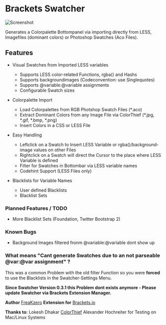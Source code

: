 # Brackets Swatcher

![Screenshot](https://raw2.github.com/FreaKzero/brackets-swatcher/master/readme.png)

Generates a Colorpalette Bottompanel via importing directly from LESS, Imagefiles (dominant colors) or Photoshop Swatches (Aco Files).

## Features

* Visual Swatches from Imported LESS variables
    * Supports LESS color-related Functions, rgba() and Hashs
    * Supports backgroundimages (Codeconvention: use Singlequotes)
    * Supports @variable:@variable assignments
    * Configurable Swatch sizes

* Colorpalette Import
    * Load Colorpalettes from RGB Photshop Swatch Files (*.aco)
    * Extract Dominant Colors from any Image File via ColorThief (*.jpg, *.gif, *.bmp, *.png)
    * Insert Colors in a CSS or LESS File
    
* Easy Handling
    * Leftclick on a Swatch to Insert LESS Variable or rgba()/background-image values on other Files
    * Rightclick on a Swatch will direct the Cursor to the place where LESS Variable is defined
    * Filter for Swatches in Bottombar via LESS variable names
    * Codehint Support (LESS Files only)
    
* Blacklists for Variable Names
    * User defined Blacklists
    * Blacklist Sets

### Planned Features / TODO
* More Blacklist Sets (Foundation, Twitter Bootstrap 2)

### Known Bugs
* Background Images filtered fronm @variable:@variable dont show up 

### What means "Cant generate Swatches due to an not parseable @var:@var assignment" ?
This was a common Problem with the old filter Function so you were **forced** to use the Blacklists in the Swatcher-Settings Menu.

**Since Swatcher Version 0.3.1 this Problem dont exists anymore - Please update Swatcher via Brackets Extension Manager.**

 **Author** [FreaKzero](https://github.com/freakzero)
 **Extension for** [Brackets.io](http://brackets.io)

 **Thanks to:**
Lokesh Dhakar [ColorThief](http://lokeshdhakar.com/projects/color-thief)
Alexander Hochreiter for Testing on Mac/Linux Systems
